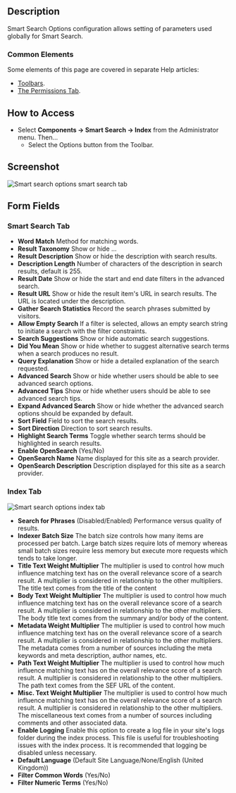 <!-- Filename: Help4.x:Smart_Search:_Options / Display title: Smart Search: Options -->

## Description

Smart Search Options configuration allows setting of parameters used
globally for Smart Search.

### Common Elements

Some elements of this page are covered in separate Help articles:

* [Toolbars](jdocmanual?article=help/common-elements/toolbars).
* [The Permissions Tab](jdocmanual?article=help/common-elements/edit-permissions).

## How to Access

- Select **Components → Smart Search → Index** from the
  Administrator menu. Then...
  - Select the Options button from the Toolbar.

## Screenshot

![Smart search options smart search tab](../../../en/images/smart-search/smart-search-options-smart-search-tab.png)

## Form Fields

### Smart Search Tab

- **Word Match** Method for matching words.
- **Result Taxonomy** Show or hide ...
- **Result Description** Show or hide the description with search results.
- **Description Length** Number of characters of the description in
  search results, default is 255.
- **Result Date** Show or hide the start and end date filters in
  the advanced search.
- **Result URL** Show or hide the result item's URL in search
  results. The URL is located under the description.
- **Gather Search Statistics** Record the search phrases
  submitted by visitors.
- **Allow Empty Search** If a filter is selected, allows an empty
  search string to initiate a search with the filter constraints.
- **Search Suggestions** Show or hide automatic search suggestions.
- **Did You Mean** Show or hide whether to suggest alternative search 
  terms when a search produces no result.
- **Query Explanation** Show or hide a detailed explanation of the
  search requested.
- **Advanced Search** Show or hide whether users should be able to see
  advanced search options.
- **Advanced Tips** Show or hide whether users should be able to see
  advanced search tips.
- **Expand Advanced Search** Show or hide whether the advanced search
  options should be expanded by default.
- **Sort Field** Field to sort the search results.
- **Sort Direction** Direction to sort search results.
- **Highlight Search Terms** Toggle whether search terms should be
  highlighted in search results.
- **Enable OpenSearch** (Yes/No)
- **OpenSearch Name** Name displayed for this site as a search provider.
- **OpenSearch Description** Description displayed for this site as a
  search provider.

### Index Tab

![Smart search options index tab](../../../en/images/smart-search/smart-search-options-index-tab.png)

- **Search for Phrases** (Disabled/Enabled) Performance versus quality
  of results.
- **Indexer Batch Size** The batch size controls how many items are
  processed per batch. Large batch sizes require lots of memory whereas
  small batch sizes require less memory but execute more requests which
  tends to take longer.
- **Title Text Weight Multiplier** The multiplier is used to control
  how much influence matching text has on the overall relevance score of
  a search result. A multiplier is considered in relationship to the
  other multipliers. The title text comes from the title of the content
- **Body Text Weight Multiplier** The multiplier is used to control how
  much influence matching text has on the overall relevance score of a
  search result. A multiplier is considered in relationship to the other
  multipliers. The body title text comes from the summary and/or body of
  the content.
- **Metadata Weight Multiplier** The multiplier is used to control how
  much influence matching text has on the overall relevance score of a
  search result. A multiplier is considered in relationship to the other
  multipliers. The metadata comes from a number of sources including the
  meta keywords and meta description, author names, etc.
- **Path Text Weight Multiplier** The multiplier is used to control how
  much influence matching text has on the overall relevance score of a
  search result. A multiplier is considered in relationship to the other
  multipliers. The path text comes from the SEF URL of the content.
- **Misc. Text Weight Multiplier** The multiplier is used to control
  how much influence matching text has on the overall relevance score of
  a search result. A multiplier is considered in relationship to the
  other multipliers. The miscellaneous text comes from a number of
  sources including comments and other associated data.
- **Enable Logging** Enable this option to create a log file in your
  site's logs folder during the index process. This file is useful for
  troubleshooting issues with the index process. It is recommended that
  logging be disabled unless necessary.
- **Default Language** (Default Site Language/None/English (United Kingdom))
- **Filter Common Words** (Yes/No)
- **Filter Numeric Terms** (Yes/No)
